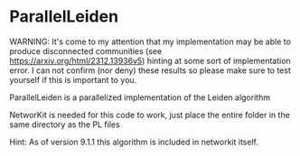 # ParallelLeiden

WARNING: It's come to my attention that my implementation may be able to produce disconnected communities (see https://arxiv.org/html/2312.13936v5) hinting at some sort of implementation error.
I can not confirm (nor deny) these results so please make sure to test yourself if this is important to you.

ParallelLeiden is a parallelized implementation of the Leiden algorithm

NetworKit is needed for this code to work, just place the entire folder in the same directory as the PL files

Hint: As of version 9.1.1 this algorithm is included in networkit itself. 

